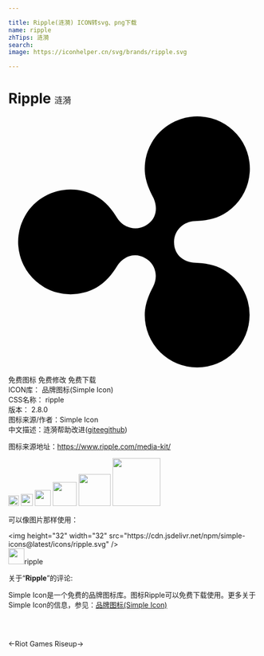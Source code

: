 ```yaml
---

title: Ripple(涟漪) ICON转svg、png下载
name: ripple
zhTips: 涟漪
search: 
image: https://iconhelper.cn/svg/brands/ripple.svg

---
```


# Ripple  <small style="font-size: 60%;font-weight: 100">涟漪</small>

<div id="svg" class="svg-wrap">
<svg role="img" xmlns="http://www.w3.org/2000/svg" viewBox="0 0 24 24"><title>Ripple icon</title><path d="M20.55 14.65c-.846-.486-1.805-.632-2.752-.666-.79-.023-1.974-.541-1.974-1.985 0-1.072.868-1.94 1.985-1.985.947-.034 1.906-.18 2.752-.666A5.018 5.018 0 0022.4 2.502 5.04 5.04 0 0015.53.674a4.993 4.993 0 00-2.504 4.343c0 .97.35 1.861.79 2.696.372.699.553 1.996-.71 2.73-.948.54-2.132.202-2.719-.745-.496-.801-1.094-1.545-1.94-2.03C6.045 6.28 2.977 7.104 1.6 9.495A5.018 5.018 0 003.44 16.34a5.025 5.025 0 005.008 0c.846-.485 1.444-1.23 1.94-2.03.406-.654 1.433-1.489 2.718-.744.948.541 1.241 1.737.711 2.73-.44.823-.79 1.725-.79 2.695A5.011 5.011 0 0018.034 24a5.011 5.011 0 005.008-5.008 4.982 4.982 0 00-2.492-4.343z"/></svg>
</div>
<detail full-name='ripple'></detail>

<div class="detail-page">
<p>
<span><span class="badge-success badge">免费图标</span> <span class="badge-success badge">免费修改</span>  <span class="badge-success badge">免费下载</span> </span>
<br/>
<span>
ICON库：
<span class="badge-secondary badge">品牌图标(Simple Icon)</span> 
</span>
<br/>
<span>
CSS名称：
<span class="badge-secondary badge">ripple</span> 
</span>

<br/>
<span>
版本：
<span class="badge-secondary badge">2.8.0</span> 
</span>
<br/>
<span>图标来源/作者：<span class="badge-light badge">Simple Icon</span></span> 
<br/>
<span class="zh-detail">中文描述：<span class="badge-primary badge">涟漪</span><span class="help-link"><span>帮助改进</span>(<a href="https://gitee.com/liuwave/icon-helper/edit/master/json/brands/ripple.json" target="_blank" rel="noopener noreferrer">gitee</a><a href="https://github.com/liuwave/icon-helper/edit/master/json/brands/ripple.json" target="_blank" rel="noopener noreferrer">github</a></span>)</span><br/>
</p>
</div><div class="description description alert alert-light"><p>图标来源地址：<a href="https://www.ripple.com/media-kit/" target="_blank" rel="noopener noreferrer">https://www.ripple.com/media-kit/</a></p></div>
<div class="alert alert-dark">
<img height="21" width="21" src="https://cdn.jsdelivr.net/npm/simple-icons@latest/icons/ripple.svg" />
<img height="24" width="24" src="https://cdn.jsdelivr.net/npm/simple-icons@latest/icons/ripple.svg" />
<img height="32" width="32" src="https://cdn.jsdelivr.net/npm/simple-icons@latest/icons/ripple.svg" />
<img height="48" width="48" src="https://cdn.jsdelivr.net/npm/simple-icons@latest/icons/ripple.svg" />
<img height="64" width="64" src="https://cdn.jsdelivr.net/npm/simple-icons@latest/icons/ripple.svg" />
<img height="96" width="96" src="https://cdn.jsdelivr.net/npm/simple-icons@latest/icons/ripple.svg" />

</div>
<div>
  <p>可以像图片那样使用：    
  </p>
  <div class="alert alert-primary" style="font-size: 14px">
    &lt;img height="32" width="32" src="https://cdn.jsdelivr.net/npm/simple-icons@latest/icons/ripple.svg" /&gt;
    <copy-btn content='<img height="32" width="32" src="https://cdn.jsdelivr.net/npm/simple-icons@latest/icons/ripple.svg" />'></copy-btn>
  </div>
  <div class="alert alert-secondary">
    <img height="32" width="32" src="https://cdn.jsdelivr.net/npm/simple-icons@latest/icons/ripple.svg" />ripple
    <copy-btn content="ripple" btn-title="复制图标名称"></copy-btn>
  </div>
</div>
<div class="icon-detail__container">
<p>关于“<b>Ripple</b>”的评论:</p>
</div>
<Vssue title="关于“Ripple”的评论" />
<div><p>Simple Icon是一个免费的品牌图标库。图标Ripple可以免费下载使用。更多关于  Simple Icon的信息，参见：<a target="_blank" href="https://iconhelper.cn/brands.html">品牌图标(Simple Icon)</a>
</p></div>


<div style="padding:2rem 0 " class="page-nav"><p class="inner"><span class="prev">←<router-link to="/icon/riot-games.html">Riot Games</router-link></span> <span class="next"><router-link to="/icon/riseup.html">Riseup</router-link>→</span></p></div>
